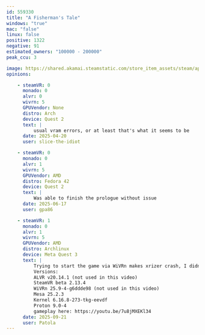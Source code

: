 ```yaml
---
id: 559330
title: "A Fisherman's Tale"
windows: "true"
mac: "false"
linux: false
positive: 1322
negative: 91
estimated_owners: "100000 - 200000"
peak_ccu: 3

image: https://shared.akamai.steamstatic.com/store_item_assets/steam/apps/559330/header.jpg?t=1725461459
opinions:

    - steamVR: 0
      monado: 0
      alvr: 0
      wivrn: 5
      GPUVendor: None
      distro: Arch
      device: Quest 2
      text: |
          usual vram errors, or at least that's what it seems to be
      date: 2025-04-20
      user: slice-the-idiot

    - steamVR: 0
      monado: 0
      alvr: 1
      wivrn: 5
      GPUVendor: AMD
      distro: Fedora 42
      device: Quest 2
      text: |
          Was able to finish the prologue without issue
      date: 2025-06-17
      user: gpa86

    - steamVR: 1
      monado: 0
      alvr: 1
      wivrn: 5
      GPUVendor: AMD
      distro: Archlinux
      device: Meta Quest 3
      text: |
          Trying to start the game via WiVRn makes xrizer crash, I didn't try with opencomposite. Both ALVR and Steam Link work.  Steam Link still shows these blackout bugs but by making the overlay appear and disappear it's solved for now. This bug will eventually be resolved.
          Versions:
          ALVR v20.14.1 (not used in this video)
          SteamVR beta 2.13.4
          WiVRn 25.9-4-g6ddde98 (not used in this video)
          Mesa 25.2.3
          Kernel 6.16.8-273-tkg-eevdf
          Proton 9.0-4
          gameplay here: https://youtu.be/7u8jMXEKl34
      date: 2025-09-21
      user: Patola
---
```


